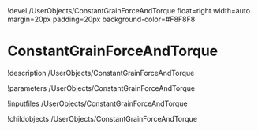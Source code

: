 <!-- MOOSE Object Documentation Stub: Remove this when content is added. -->!devel /UserObjects/ConstantGrainForceAndTorque float=right width=auto margin=20px padding=20px background-color=#F8F8F8


# ConstantGrainForceAndTorque
!description /UserObjects/ConstantGrainForceAndTorque

!parameters /UserObjects/ConstantGrainForceAndTorque

!inputfiles /UserObjects/ConstantGrainForceAndTorque

!childobjects /UserObjects/ConstantGrainForceAndTorque

